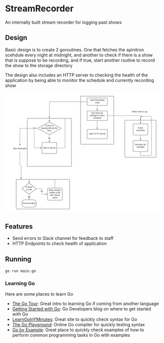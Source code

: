 # StreamRecorder

An internally built stream recorder for logging past shows

## Design

Basic design is to create 2 goroutines. One that fetches the spinitron scehdule every night at midnight, and another to check if there is a show that is suppose to be recording, and if true, start another routine to record the show to the storage directory

The design also includes an HTTP server to checking the health of the application by being able to monitor the schedule and currently recording show

![Design Doc](images/VortexRecorderDoc.png)

## Features
- Send errors to Slack channel for feedback to staff
- HTTP Endpoints to check health of application

## Running 
```shell
go run main.go
```

### Learning Go
Here are some places to learn Go
- [The Go Tour](https://tour.golang.org/welcome/1): Great intro to learning Go if coming from another language
- [Getting Started with Go](https://go.dev/learn/): Go Developers blog on where to get started with Go
- [LearnGoInYMinutes](https://learnxinyminutes.com/docs/go/): Great site to quickly check syntax for Go 
- [The Go Playground](https://play.golang.org/p/MAohLsrz7JQ): Online Go compiler for quickly testing syntax
- [Go by Example](https://gobyexample.com/): Great place to quickly check examples of how to perform common programming tasks in Go with examples
